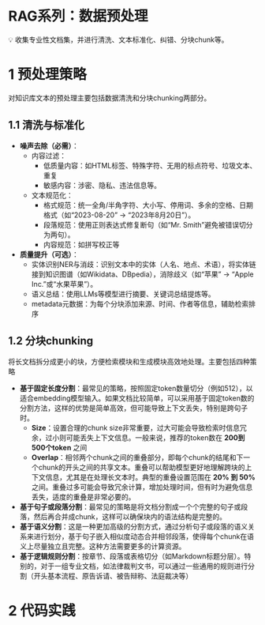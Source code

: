 <!-- JPW的Markdown笔记模板 v1, 其中的href需要视情更改上级目录href="../../format.css -->
<link rel="stylesheet" type="text/css" href="../../format.css">


<h1>RAG系列：数据预处理</h1>

💡 收集专业性文档集，并进行清洗、文本标准化、纠错、分块chunk等。

# 1 预处理策略

对知识库文本的预处理主要包括数据清洗和分块chunking两部分。

## 1.1 清洗与标准化

- **噪声去除（必需）**：
  - 内容过滤：
    - 低质量内容：如HTML标签、特殊字符、无用的标点符号、垃圾文本、重复
    - 敏感内容：涉密、隐私、违法信息等。
  - 文本规范化：
    - 格式规范：统一全角/半角字符、大小写、停用词、多余的空格、日期格式（如“2023-08-20” → “2023年8月20日”）。
    - 段落规范：使用正则表达式修复断句（如“Mr. Smith”避免被错误切分为两句）。
    - 内容规范：如拼写校正等
- **质量提升（可选）**：
  - 实体识别NER与消歧：识别文本中的实体（人名、地点、术语），将实体链接到知识图谱（如Wikidata、DBpedia），消除歧义（如“苹果” → “Apple Inc.”或“水果苹果”）。
  - 语义总结：使用LLMs等模型进行摘要、关键词总结提炼等。
  - metadata元数据：为每个分块添加来源、时间、作者等信息，辅助检索排序

## 1.2 分块chunking
将长文档拆分成更小的块，方便检索模块和生成模块高效地处理。主要包括四种策略
- **基于固定长度分割**：最常见的策略，按照固定token数量切分（例如512），以适合embedding模型输入。如果文档比较简单，可以采用基于固定token数的分割方法，这样的优势是简单高效，但可能导致上下文丢失，特别是跨句子时。
  - **Size**：设置合理的chunk size非常重要，过大可能会导致检索时信息冗余，过小则可能丢失上下文信息。一般来说，推荐的token数在 **200到500个token** 之间
  - **Overlap**：相邻两个chunk之间的重叠部分，即每个chunk的结尾和下一个chunk的开头之间的共享文本。重叠可以帮助模型更好地理解跨块的上下文信息，尤其是在处理长文本时。典型的重叠设置范围在 **20% 到 50%** 之间。重叠过多可能会导致冗余计算，增加处理时间，但有时为避免信息丢失，适度的重叠是非常必要的。
- **基于句子或段落分割**：最常见的策略是将文档分割成一个个完整的句子或段落，然后再合并成chunk，这样可以确保块内的语法结构是完整的。
- **基于语义分割**：这是一种更加高级的分割方式，通过分析句子或段落的语义关系来进行划分，基于句子嵌入相似度动态合并相邻段落，使得每个chunk在语义上尽量独立且完整。这种方法需要更多的计算资源。
- **基于逻辑规则分割**：按章节、段落或表格切分（如Markdown标题分层）。特别的，对于一组专业文档，如法律裁判文书，可以通过一些通用的规则进行分割（开头基本流程、原告诉请、被告辩称、法庭裁决等）

# 2 代码实践